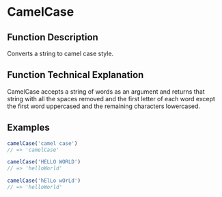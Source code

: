 # CamelCase

## Function Description

Converts a string to camel case style.

## Function Technical Explanation

CamelCase accepts a string of words as an argument and returns that string with all the spaces removed and the first letter of each word except the first word uppercased and the remaining characters lowercased.

## Examples
```javascript
camelCase('camel case')
// => 'camelCase'

camelCase('HELLO WORLD')
// => 'helloWorld'

camelCase('hElLo wOrLd')
// => 'helloWorld'
```
